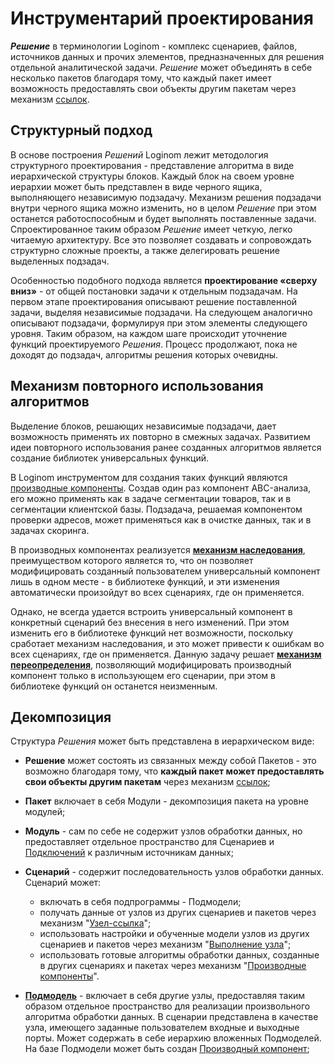 # Инструментарий проектирования

***Решение*** в терминологии Loginom - комплекс сценариев, файлов, источников данных и прочих элементов, предназначенных для решения отдельной аналитической задачи. *Решение* может объединять в себе несколько пакетов благодаря тому, что каждый пакет имеет возможность предоставлять свои объекты другим пакетам через механизм [ссылок](/app/glossary/link_to_packet.md).

## Структурный подход

В основе построения *Решений* Loginom лежит методология структурного проектирования - представление алгоритма в виде иерархической структуры блоков. Каждый блок на своем уровне иерархии может быть представлен в виде черного ящика, выполняющего независимую подзадачу. Механизм решения подзадачи внутри черного ящика можно изменить, но в целом *Решение* при этом останется работоспособным и будет выполнять поставленные задачи. Спроектированное таким образом *Решение* имеет четкую, легко читаемую архитектуру. Все это позволяет создавать и сопровождать структурно сложные проекты, а также делегировать решение выделенных подзадач.

Особенностью подобного подхода является **проектирование «сверху вниз»** - от общей постановки задачи к отдельным подзадачам. На первом этапе проектирования описывают решение поставленной задачи, выделяя независимые подзадачи. На следующем аналогично описывают подзадачи, формулируя при этом элементы следующего уровня. Таким образом, на каждом шаге происходит уточнение функций проектируемого *Решения*. Процесс продолжают, пока не доходят до подзадач, алгоритмы решения которых очевидны.

## Механизм повторного использования алгоритмов

Выделение блоков, решающих независимые подзадачи, дает возможность применять их повторно в смежных задачах. Развитием идеи повторного использования ранее созданных алгоритмов является создание библиотек универсальных функций. 

В Loginom инструментом для создания таких функций являются [производные компоненты](/app/glossary/derived_component.md). Создав один раз компонент ABC-анализа, его можно применять как в задаче сегментации товаров, так и в сегментации клиентской базы. Подзадача, решаемая компонентом проверки адресов, может применяться как в очистке данных, так и в задачах скоринга. 

В производных компонентах реализуется **[механизм наследования](/app/glossary/inheritance_redefinition.md)**, преимуществом которого является то, что он позволяет модифицировать созданный пользователем универсальный компонент лишь в одном месте - в библиотеке функций, и эти изменения автоматически произойдут во всех сценариях, где он применяется.
 
Однако, не всегда удается встроить универсальный компонент в конкретный сценарий без внесения в него изменений. При этом изменить его в библиотеке функций нет возможности, поскольку сработает механизм наследования, и это может привести к ошибкам во всех сценариях, где он применяется. Данную задачу решает **[механизм переопределения](/app/glossary/inheritance_redefinition.md)**, позволяющий модифицировать производный компонент только в использующем его сценарии, при этом в библиотеке функций он останется неизменным.

## Декомпозиция

Структура *Решения* может быть представлена в иерархическом виде:


*  **Решение** может состоять из связанных между собой Пакетов - это возможно благодаря тому, что **каждый пакет может предоставлять свои объекты другим пакетам** через механизм [ссылок](/app/glossary/link_to_packet.md);

*  **Пакет** включает в себя Модули - декомпозиция пакета на уровне модулей;

*  **Модуль** - сам по себе не содержит узлов обработки данных, но предоставляет отдельное пространство для Сценариев и [Подключений](/app/integration/connections/start.md) к различным источникам данных;

*  **Сценарий** - содержит последовательность узлов обработки данных. Сценарий может:
    * включать в себя подпрограммы - Подмодели;
    * получать данные от узлов из других сценариев и пакетов через механизм "[Узел-ссылка](/app/processors/control/unit-link.md)";
    * использовать настройки и обученные модели узлов из других сценариев и пакетов через механизм "[Выполнение узла](/app/processors/control/execute_node.md)";
    * использовать готовые алгоритмы обработки данных, созданные в других сценариях и пакетах через механизм "[Производные компоненты](/app/glossary/derived_component.md)".

*  **[Подмодель](/app/processors/control/submodel.md)** - включает в себя другие узлы, предоставляя таким образом отдельное пространство для реализации произвольного алгоритма обработки данных. В сценарии представлена в качестве узла, имеющего заданные пользователем входные и выходные порты. Может содержать в себе иерархию вложенных Подмоделей. На базе Подмодели может быть создан [Производный компонент](/app/glossary/derived_component.md);


